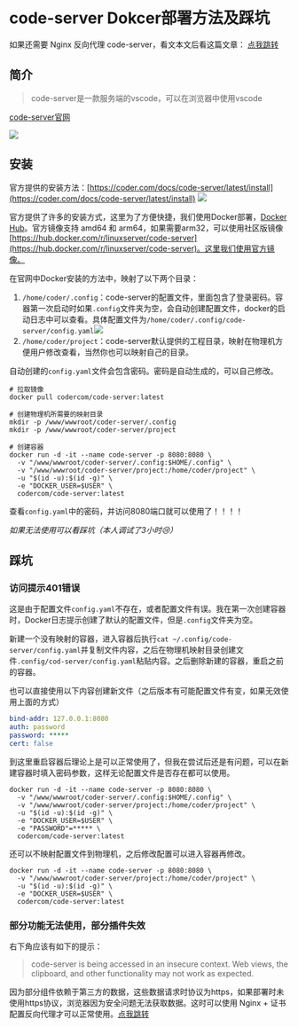 # code-server Dokcer部署方法及踩坑

如果还需要 Nginx 反向代理 code-server，看文本文后看这篇文章： [点我跳转](./code-server%20Dokcer+Nginx%20部署方法及踩坑)

## 简介

> code-server是一款服务端的vscode，可以在浏览器中使用vscode

[code-server官网](https://coder.com/docs/code-server/latest)

![](https://dxytoll-img-1304942391.cos.ap-nanjing.myqcloud.com/img/blog/image.png)

## 安装

官方提供的安装方法：[https://coder.com/docs/code-server/latest/install](https://coder.com/docs/code-server/latest/install)
![](https://dxytoll-img-1304942391.cos.ap-nanjing.myqcloud.com/img/blog/image-1654851442564.png)

官方提供了许多的安装方式，这里为了方便快捷，我们使用Docker部署，[Docker Hub](https://hub.docker.com/r/codercom/code-server)。官方镜像支持 amd64 和 arm64，如果需要arm32，可以使用社区版镜像[https://hub.docker.com/r/linuxserver/code-server](https://hub.docker.com/r/linuxserver/code-server)。这里我们使用官方镜像。

在官网中Docker安装的方法中，映射了以下两个目录：
1. `/home/coder/.config`：code-server的配置文件，里面包含了登录密码。容器第一次启动时如果`.config`文件夹为空，会自动创建配置文件，docker的启动日志中可以查看。具体配置文件为`/home/coder/.config/code-server/config.yaml`![](https://dxytoll-img-1304942391.cos.ap-nanjing.myqcloud.com/img/blog/image-1654852173730.png)
2. `/home/coder/project`：code-server默认提供的工程目录，映射在物理机方便用户修改查看，当然你也可以映射自己的目录。

自动创建的`config.yaml`文件会包含密码。密码是自动生成的，可以自己修改。

```shell [bash]
# 拉取镜像
docker pull codercom/code-server:latest

# 创建物理机所需要的映射目录
mkdir -p /www/wwwroot/coder-server/.config 
mkdir -p /www/wwwroot/coder-server/project 

# 创建容器
docker run -d -it --name code-server -p 8080:8080 \   
  -v "/www/wwwroot/coder-server/.config:$HOME/.config" \  
  -v "/www/wwwroot/coder-server/project:/home/coder/project" \ 
  -u "$(id -u):$(id -g)" \
  -e "DOCKER_USER=$USER" \ 
  codercom/code-server:latest
```

查看`config.yaml`中的密码，并访问8080端口就可以使用了！！！！

*如果无法使用可以看踩坑（本人调试了3小时😢）*

## 踩坑

### 访问提示401错误

这是由于配置文件`config.yaml`不存在，或者配置文件有误。我在第一次创建容器时，Docker日志提示创建了默认的配置文件，但是`.config`文件夹为空。

新建一个没有映射的容器，进入容器后执行`cat ~/.config/code-server/config.yaml`并复制文件内容，之后在物理机映射目录创建文件`.config/cod-server/config.yaml`粘贴内容。之后删除新建的容器，重启之前的容器。

也可以直接使用以下内容创建新文件（之后版本有可能配置文件有变，如果无效使用上面的方式）

```yaml [config.yaml]
bind-addr: 127.0.0.1:8080
auth: password
password: *****
cert: false
```

到这里重启容器后理论上是可以正常使用了，但我在尝试后还是有问题，可以在新建容器时填入密码参数，这样无论配置文件是否存在都可以使用。

```shell [bash]
docker run -d -it --name code-server -p 8080:8080 \
  -v "/www/wwwroot/coder-server/.config:$HOME/.config" \
  -v "/www/wwwroot/coder-server/project:/home/coder/project" \
  -u "$(id -u):$(id -g)" \
  -e "DOCKER_USER=$USER" \
  -e "PASSWORD"=***** \
  codercom/code-server:latest
```

还可以不映射配置文件到物理机，之后修改配置可以进入容器再修改。

```shell [bash]
docker run -d -it --name code-server -p 8080:8080 \
  -v "/www/wwwroot/coder-server/project:/home/coder/project" \
  -u "$(id -u):$(id -g)" \
  -e "DOCKER_USER=$USER" \
  codercom/code-server:latest
```

### 部分功能无法使用，部分插件失效

右下角应该有如下的提示：
> code-server is being accessed in an insecure context. Web views, the clipboard, and other functionality may not work as expected.

因为部分组件依赖于第三方的数据，这些数据请求时协议为https，如果部署时未使用https协议，浏览器因为安全问题无法获取数据。这时可以使用 Nginx + 证书配置反向代理才可以正常使用。[点我跳转](./code-server%20Dokcer+Nginx%20部署方法及踩坑)